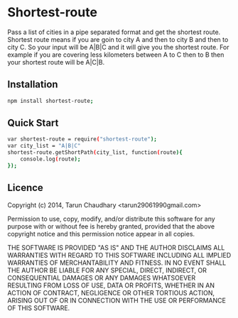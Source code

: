 Shortest-route
==============

Pass a list of cities in a pipe separated format and get the shortest route. Shortest route means if you are goin to city A and then to city B and then to city C. So your input will be A|B|C and it will give you the shortest route. For example if you are covering less kilometers between A to C then to B then your shortest route will be A|C|B.

Installation
------------

```sh
npm install shortest-route;
```

Quick Start
-----------
```sh
var shortest-route = require("shortest-route");
var city_list = "A|B|C"
shortest-route.getShortPath(city_list, function(route){
    console.log(route);
});
```

Licence
-------
Copyright (c) 2014, Tarun Chaudhary <tarun29061990gmail.com>


Permission to use, copy, modify, and/or distribute this software for any purpose with or without fee is hereby granted, provided that the above copyright notice and this permission notice appear in all copies.

THE SOFTWARE IS PROVIDED "AS IS" AND THE AUTHOR DISCLAIMS ALL WARRANTIES WITH REGARD TO THIS SOFTWARE INCLUDING ALL IMPLIED WARRANTIES OF MERCHANTABILITY AND FITNESS. IN NO EVENT SHALL THE AUTHOR BE LIABLE FOR ANY SPECIAL, DIRECT, INDIRECT, OR CONSEQUENTIAL DAMAGES OR ANY DAMAGES WHATSOEVER RESULTING FROM LOSS OF USE, DATA OR PROFITS, WHETHER IN AN ACTION OF CONTRACT, NEGLIGENCE OR OTHER TORTIOUS ACTION, ARISING OUT OF OR IN CONNECTION WITH THE USE OR PERFORMANCE OF THIS SOFTWARE.
